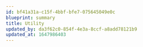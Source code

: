 ```yaml
---
id: bf41a31a-c15f-4bbf-bfe7-075645049e0c
blueprint: summary
title: Utility
updated_by: da3f62c0-854f-4e3a-8ccf-a8add78121b9
updated_at: 1647986403
---
```

